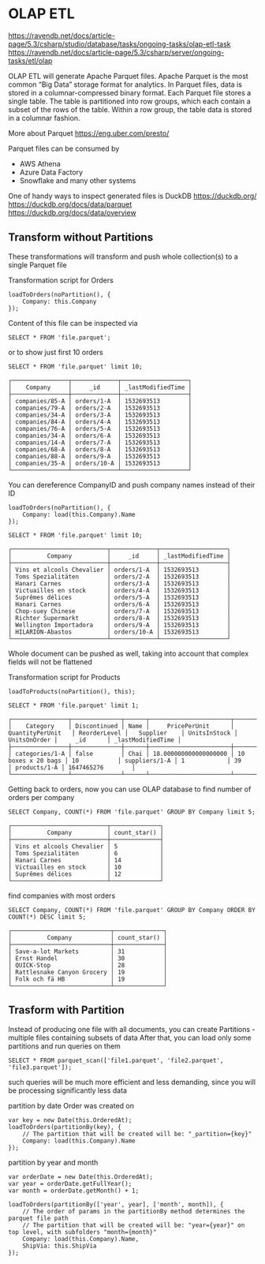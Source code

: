 ﻿# OLAP ETL

https://ravendb.net/docs/article-page/5.3/csharp/studio/database/tasks/ongoing-tasks/olap-etl-task
https://ravendb.net/docs/article-page/5.3/csharp/server/ongoing-tasks/etl/olap

OLAP ETL will generate Apache Parquet files.
Apache Parquet is the most common “Big Data” storage format for analytics. In Parquet files, data is stored in a columnar-compressed binary format. 
Each Parquet file stores a single table. The table is partitioned into row groups, which each contain a subset of the rows of the table. 
Within a row group, the table data is stored in a columnar fashion.

More about Parquet
https://eng.uber.com/presto/

Parquet files can be consumed by 
- AWS Athena
- Azure Data Factory
- Snowflake
and many other systems 

One of handy ways to inspect generated files is 
DuckDB https://duckdb.org/
https://duckdb.org/docs/data/parquet
https://duckdb.org/docs/data/overview

## Transform without Partitions

These transformations will transform and push whole collection(s) to a single Parquet file

Transformation script for Orders
```
loadToOrders(noPartition(), {
    Company: this.Company
});
```

Content of this file can be inspected via

```
SELECT * FROM 'file.parquet';
```

or to show just first 10 orders

```
SELECT * FROM 'file.parquet' limit 10;
```

```
┌────────────────┬─────────────┬───────────────────┐
│    Company     │     _id     │ _lastModifiedTime │
├────────────────┼─────────────┼───────────────────┤
│ companies/85-A │ orders/1-A  │ 1532693513        │
│ companies/79-A │ orders/2-A  │ 1532693513        │
│ companies/34-A │ orders/3-A  │ 1532693513        │
│ companies/84-A │ orders/4-A  │ 1532693513        │
│ companies/76-A │ orders/5-A  │ 1532693513        │
│ companies/34-A │ orders/6-A  │ 1532693513        │
│ companies/14-A │ orders/7-A  │ 1532693513        │
│ companies/68-A │ orders/8-A  │ 1532693513        │
│ companies/88-A │ orders/9-A  │ 1532693513        │
│ companies/35-A │ orders/10-A │ 1532693513        │
└────────────────┴─────────────┴───────────────────┘
```

You can dereference CompanyID and push company names instead of their ID
```
loadToOrders(noPartition(), {
    Company: load(this.Company).Name
});
```

```
SELECT * FROM 'file.parquet' limit 10;
```

```
┌───────────────────────────┬─────────────┬───────────────────┐
│          Company          │     _id     │ _lastModifiedTime │
├───────────────────────────┼─────────────┼───────────────────┤
│ Vins et alcools Chevalier │ orders/1-A  │ 1532693513        │
│ Toms Spezialitäten        │ orders/2-A  │ 1532693513        │
│ Hanari Carnes             │ orders/3-A  │ 1532693513        │
│ Victuailles en stock      │ orders/4-A  │ 1532693513        │
│ Suprêmes délices          │ orders/5-A  │ 1532693513        │
│ Hanari Carnes             │ orders/6-A  │ 1532693513        │
│ Chop-suey Chinese         │ orders/7-A  │ 1532693513        │
│ Richter Supermarkt        │ orders/8-A  │ 1532693513        │
│ Wellington Importadora    │ orders/9-A  │ 1532693513        │
│ HILARION-Abastos          │ orders/10-A │ 1532693513        │
└───────────────────────────┴─────────────┴───────────────────┘
```

Whole document can be pushed as well, taking into account that complex fields will not be flattened

Transformation script for Products
```
loadToProducts(noPartition(), this);
```

```
SELECT * FROM 'file.parquet' limit 1;
```

```
┌────────────────┬──────────────┬──────┬───────────────────────┬────────────────────┬──────────────┬───────────────┬──────────────┬──────────────┬──────────────┬───────────────────┐
│    Category    │ Discontinued │ Name │     PricePerUnit      │  QuantityPerUnit   │ ReorderLevel │   Supplier    │ UnitsInStock │ UnitsOnOrder │     _id      │ _lastModifiedTime │
├────────────────┼──────────────┼──────┼───────────────────────┼────────────────────┼──────────────┼───────────────┼──────────────┼──────────────┼──────────────┼───────────────────┤
│ categories/1-A │ false        │ Chai │ 18.000000000000000000 │ 10 boxes x 20 bags │ 10           │ suppliers/1-A │ 1            │ 39           │ products/1-A │ 1647465276        │
└────────────────┴──────────────┴──────┴───────────────────────┴────────────────────┴──────────────┴───────────────┴──────────────┴──────────────┴──────────────┴───────────────────┘
```

Getting back to orders, now you can use OLAP database to 
find number of orders per company
```
SELECT Company, COUNT(*) FROM 'file.parquet' GROUP BY Company limit 5;
```

```
┌───────────────────────────┬──────────────┐
│          Company          │ count_star() │
├───────────────────────────┼──────────────┤
│ Vins et alcools Chevalier │ 5            │
│ Toms Spezialitäten        │ 6            │
│ Hanari Carnes             │ 14           │
│ Victuailles en stock      │ 10           │
│ Suprêmes délices          │ 12           │
└───────────────────────────┴──────────────┘
```

find companies with most orders
```
SELECT Company, COUNT(*) FROM 'file.parquet' GROUP BY Company ORDER BY COUNT(*) DESC limit 5;
```

```
┌────────────────────────────┬──────────────┐
│          Company           │ count_star() │
├────────────────────────────┼──────────────┤
│ Save-a-lot Markets         │ 31           │
│ Ernst Handel               │ 30           │
│ QUICK-Stop                 │ 28           │
│ Rattlesnake Canyon Grocery │ 19           │
│ Folk och fä HB             │ 19           │
└────────────────────────────┴──────────────┘
```

## Trasform with Partition

Instead of producing one file with all documents, you can create Partitions - multiple files
containing subsets of data
After that, you can load only some partitions and run queries on them
```
SELECT * FROM parquet_scan(['file1.parquet', 'file2.parquet', 'file3.parquet']);
```
such queries will be much more efficient and less demanding, since you will be processing
significantly less data

partition by date Order was created on
```
var key = new Date(this.OrderedAt);
loadToOrders(partitionBy(key), {
    // The partition that will be created will be: "_partition={key}"
    Company: load(this.Company).Name
});
```

partition by year and month
```
var orderDate = new Date(this.OrderedAt);
var year = orderDate.getFullYear();
var month = orderDate.getMonth() + 1;

loadToOrders(partitionBy(['year', year], ['month', month]), {
    // The order of params in the partitionBy method determines the parquet file path
    // The partition that will be created will be: "year={year}" on top level, with subfolders "month={month}"
    Company: load(this.Company).Name,
    ShipVia: this.ShipVia
});
```

